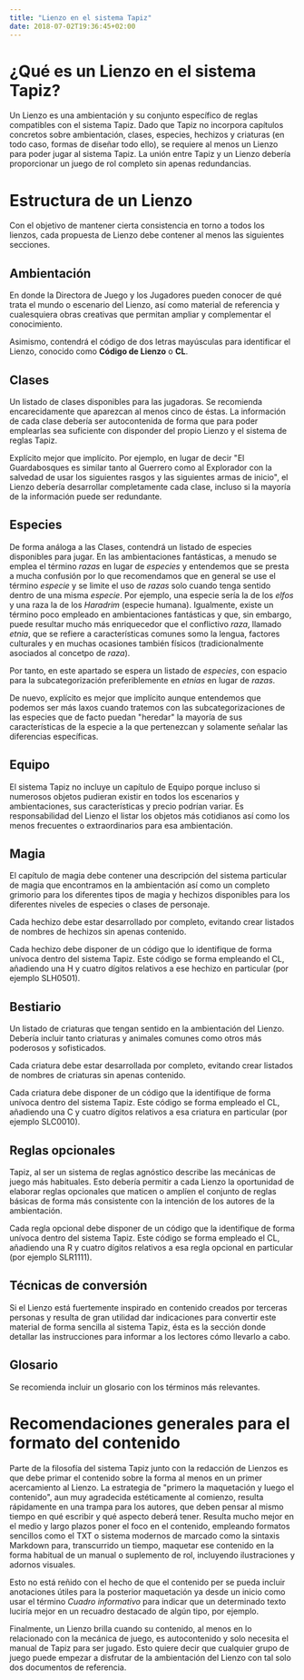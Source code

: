 ```yaml
---
title: "Lienzo en el sistema Tapiz"
date: 2018-07-02T19:36:45+02:00
---
```


# ¿Qué es un Lienzo en el sistema Tapiz?

Un Lienzo es una ambientación y su conjunto específico de reglas compatibles con el sistema Tapiz. Dado que Tapiz no incorpora capítulos concretos sobre ambientación, clases, especies, hechizos y criaturas (en todo caso, formas de diseñar todo ello), se requiere al menos un Lienzo para poder jugar al sistema Tapiz. La unión entre Tapiz y un Lienzo debería proporcionar un juego de rol completo sin apenas redundancias.

# Estructura de un Lienzo

Con el objetivo de mantener cierta consistencia en torno a todos los lienzos, cada propuesta de Lienzo debe contener al menos las siguientes secciones.

## Ambientación

En donde la Directora de Juego y los Jugadores pueden conocer de qué trata el mundo o escenario del Lienzo, así como material de referencia y cualesquiera obras creativas que permitan ampliar y complementar el conocimiento.

Asimismo, contendrá el código de dos letras mayúsculas para identificar el Lienzo, conocido como **Código de Lienzo** o **CL**.

## Clases

Un listado de clases disponibles para las jugadoras. Se recomienda encarecidamente que aparezcan al menos cinco de éstas. La información de cada clase debería ser autocontenida de forma que para poder emplearlas sea suficiente con disponder del propio Lienzo y el sistema de reglas Tapiz.

Explícito mejor que implícito. Por ejemplo, en lugar de decir "El Guardabosques es similar tanto al Guerrero como al Explorador con la salvedad de usar los siguientes rasgos y las siguientes armas de inicio", el Lienzo debería desarrollar completamente cada clase, incluso si la mayoría de la información puede ser redundante.

## Especies

De forma análoga a las Clases, contendrá un listado de especies disponibles para jugar. En las ambientaciones fantásticas, a menudo se emplea el término *razas* en lugar de *especies* y entendemos que se presta a mucha confusión por lo que recomendamos que en general se use el término *especie* y se limite el uso de *razas* solo cuando tenga sentido dentro de una misma *especie*. Por ejemplo, una especie sería la de los *elfos* y una raza la de los *Haradrim* (especie humana). Igualmente, existe un término poco empleado en ambientaciones fantásticas y que, sin embargo, puede resultar mucho más enriquecedor que el conflictivo *raza*, llamado *etnia*, que se refiere a características comunes somo la lengua, factores culturales y en muchas ocasiones también físicos (tradicionalmente asociados al concetpo de *raza*).

Por tanto, en este apartado se espera un listado de *especies*, con espacio para la subcategorización preferiblemente en *etnias* en lugar de *razas*.

De nuevo, explícito es mejor que implícito aunque entendemos que podemos ser más laxos cuando tratemos con las subcategorizaciones de las especies que de facto puedan "heredar" la mayoría de sus características de la especie a la que pertenezcan y solamente señalar las diferencias específicas.


## Equipo

El sistema Tapiz no incluye un capítulo de Equipo porque incluso si numerosos objetos pudieran existir en todos los escenarios y ambientaciones, sus características y precio podrían variar. Es responsabilidad del Lienzo el listar los objetos más cotidianos así como los menos frecuentes o extraordinarios para esa ambientación.

## Magia

El capítulo de magia debe contener una descripción del sistema particular de magia que encontramos en la ambientación así como un completo grimorio para los diferentes tipos de magia y hechizos disponibles para los diferentes niveles de especies o clases de personaje.

Cada hechizo debe estar desarrollado por completo, evitando crear listados de nombres de hechizos sin apenas contenido.

Cada hechizo debe disponer de un código que lo identifique de forma unívoca dentro del sistema Tapiz. Este código se forma empleando el CL, añadiendo una H y cuatro dígitos relativos a ese hechizo en particular (por ejemplo SLH0501).


## Bestiario

Un listado de criaturas que tengan sentido en la ambientación del Lienzo. Debería incluir tanto criaturas y animales comunes como otros más poderosos y sofisticados.

Cada criatura debe estar desarrollada por completo, evitando crear listados de nombres de criaturas sin apenas contenido.

Cada criatura debe disponer de un código que la identifique de forma unívoca dentro del sistema Tapiz. Este código se forma empleado el CL, añadiendo una C y cuatro dígitos relativos a esa criatura en particular (por ejemplo SLC0010).

## Reglas opcionales

Tapiz, al ser un sistema de reglas agnóstico describe las mecánicas de juego más habituales. Esto debería permitir a cada Lienzo la oportunidad de elaborar reglas opcionales que maticen o amplíen el conjunto de reglas básicas de forma más consistente con la intención de los autores de la ambientación.

Cada regla opcional debe disponer de un código que la identifique de forma unívoca dentro del sistema Tapiz. Este código se forma empleado el CL, añadiendo una R y cuatro dígitos relativos a esa regla opcional en particular (por ejemplo SLR1111).

## Técnicas de conversión

Si el Lienzo está fuertemente inspirado en contenido creados por terceras personas y resulta de gran utilidad dar indicaciones para convertir este material de forma sencilla al sistema Tapiz, ésta es la sección donde detallar las instrucciones para informar a los lectores cómo llevarlo a cabo.

## Glosario

Se recomienda incluir un glosario con los términos más relevantes.

# Recomendaciones generales para el formato del contenido

Parte de la filosofía del sistema Tapiz junto con la redacción de Lienzos es que debe primar el contenido sobre la forma al menos en un primer acercamiento al Lienzo. La estrategia de "primero la maquetación y luego el contenido", aun muy agradecida estéticamente al comienzo, resulta rápidamente en una trampa para los autores, que deben pensar al mismo tiempo en qué escribir y qué aspecto deberá tener. Resulta mucho mejor en el medio y largo plazos poner el foco en el contenido, empleando formatos sencillos como el TXT o sistema modernos de marcado como la sintaxis Markdown para, transcurrido un tiempo, maquetar ese contenido en la forma habitual de un manual o suplemento de rol, incluyendo ilustraciones y adornos visuales.

Esto no está reñido con el hecho de que el contenido per se pueda incluir anotaciones útiles para la posterior maquetación ya desde un inicio como usar el término *Cuadro informativo* para indicar que un determinado texto luciría mejor en un recuadro destacado de algún tipo, por ejemplo.

Finalmente, un Lienzo brilla cuando su contenido, al menos en lo relacionado con la mecánica de juego, es autocontenido y solo necesita el manual de Tapiz para ser jugado. Esto quiere decir que cualquier grupo de juego puede empezar a disfrutar de la ambientación del Lienzo con tal solo dos documentos de referencia.
